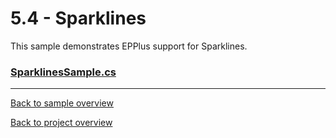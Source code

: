 ﻿# 5.4 - Sparklines
This sample demonstrates EPPlus support for Sparklines.

### [SparklinesSample.cs](SparklinesSample.cs)

---
[Back to sample overview](..%2FReadme.md)

[Back to project overview](..%2F..%2FReadme.md)
